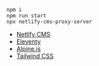 
```
npm i
npm run start
npx netlify-cms-proxy-server
```

- [Netlify CMS](https://decapcms.org/)
- [Eleventy](https://www.11ty.dev/)
- [Alpine.js](https://github.com/alpinejs/alpine)
- [Tailwind CSS](https://tailwindcss.com/)

